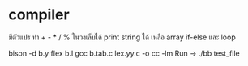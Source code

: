 # compiler
มีตัวแปร ทำ + - * / % ในวงเล็บได้ print string ได้
เหลือ array if-else และ loop

bison -d b.y
flex b.l
gcc b.tab.c lex.yy.c -o cc -lm
Run -> ./bb test_file

